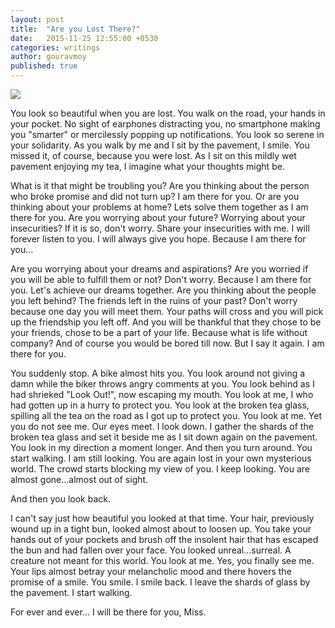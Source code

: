 ```yaml
---
layout: post
title:  "Are you Lost There?"
date:   2015-11-25 12:55:00 +0530
categories: writings
author: gouravmoy
published: true
---
```


![](/eleanor/assets/images/posts/aravani_021.jpg)

You look so beautiful when you are lost. You walk on the road, your hands in your pocket. No sight of earphones distracting you, no smartphone making you "smarter" or mercilessly popping up notifications. You look so serene in your solidarity. As you walk by me and I sit by the pavement, I smile. You missed it, of course, because you were lost. As I sit on this mildly wet pavement enjoying my tea, I imagine what your thoughts might be.

What is it that might be troubling you? Are you thinking about the person who broke promise and did not turn up? I am there for you. Or are you thinking about your problems at home? Lets solve them together as I am there for you. Are you worrying about your future? Worrying about your insecurities? If it is so, don't worry. Share your insecurities with me. I will forever listen to you. I will always give you hope. Because I am there for you...

Are you worrying about your dreams and aspirations? Are you worried if you will be able to fulfill them or not? Don't worry. Because I am there for you. Let's achieve our dreams together. Are you thinking about the people you left behind? The friends left in the ruins of your past? Don't worry because one day you will meet them. Your paths will cross and you will pick up the friendship you left off. And you will be thankful that they chose to be your friends, chose to be a part of your life. Because what is life without company? And of course you would be bored till now. But I say it again. I am there for you.

You suddenly stop. A bike almost hits you. You look around not giving a damn while the biker throws angry comments at you. You look behind as I had shrieked "Look Out!", now escaping my mouth. You look at me, I who had gotten up in a hurry to protect you. You look at the broken tea glass, spilling all the tea on the road as I got up to protect you. You look at me. Yet you do not see me. Our eyes meet. I look down. I gather the shards of the broken tea glass and set it beside me as I sit down again on the pavement. You look in my direction a moment longer. And then you turn around. You start walking. I am still looking. You are again lost in your own mysterious world. The crowd starts blocking my view of you. I keep looking. You are almost gone...almost out of sight.

And then you look back.

I can't say just how beautiful you looked at that time. Your hair, previously wound up in a tight bun, looked almost about to loosen up. You take your hands out of your pockets and brush off the insolent hair that has escaped the bun and had fallen over your face. You looked unreal...surreal. A creature not meant for this world. You look at me. Yes, you finally see me. Your lips almost betray your melancholic mood and there hovers the promise of a smile. You smile. I smile back. I leave the shards of glass by the pavement. I start walking.

For ever and ever... I will be there for you, Miss.